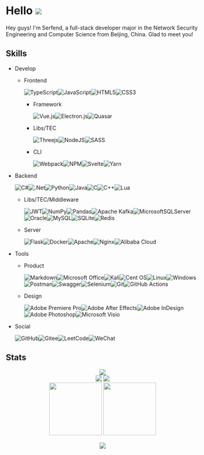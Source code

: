 # Hello <a href="https://visitorbadge.io/status?path=https%3A%2F%2Fgithub.com%2Fserfend%2F"><img src="https://api.visitorbadge.io/api/visitors?path=https%3A%2F%2Fgithub.com%2Fserfend&labelColor=%23697689&countColor=%23ff8a65&style=plastic&labelStyle=none" /></a>

Hey guys! I'm Serfend, a full-stack developer major in the Network Security Engineering and Computer Science from Beijing, China. Glad to meet you!

## Skills

- Develop
  
  - Frontend
    
    ![TypeScript](https://img.shields.io/badge/typescript-%23007ACC.svg?style=for-the-badge&logo=typescript&logoColor=white)![JavaScript](https://img.shields.io/badge/javascript-%23323330.svg?style=for-the-badge&logo=javascript&logoColor=%23F7DF1E)![HTML5](https://img.shields.io/badge/html5-%23E34F26.svg?style=for-the-badge&logo=html5&logoColor=white)![CSS3](https://img.shields.io/badge/css3-%231572B6.svg?style=for-the-badge&logo=css3&logoColor=white)
    
    - Framework
      
      ![Vue.js](https://img.shields.io/badge/vuejs-%2335495e.svg?style=for-the-badge&logo=vuedotjs&logoColor=%234FC08D)![Electron.js](https://img.shields.io/badge/Electron-191970?style=for-the-badge&logo=Electron&logoColor=white)![Quasar](https://img.shields.io/badge/Quasar-16B7FB?style=for-the-badge&logo=quasar&logoColor=black)
    
    - Libs/TEC
      
      ![Threejs](https://img.shields.io/badge/threejs-black?style=for-the-badge&logo=three.js&logoColor=white)![NodeJS](https://img.shields.io/badge/node.js-6DA55F?style=for-the-badge&logo=node.js&logoColor=white)![SASS](https://img.shields.io/badge/SASS-hotpink.svg?style=for-the-badge&logo=SASS&logoColor=white)
    
    - CLI
      
      ![Webpack](https://img.shields.io/badge/webpack-%238DD6F9.svg?style=for-the-badge&logo=webpack&logoColor=black)![NPM](https://img.shields.io/badge/NPM-%23000000.svg?style=for-the-badge&logo=npm&logoColor=white)![Svelte](https://img.shields.io/badge/svelte-%23f1413d.svg?style=for-the-badge&logo=svelte&logoColor=white)![Yarn](https://img.shields.io/badge/yarn-%232C8EBB.svg?style=for-the-badge&logo=yarn&logoColor=white)

- Backend
  
  ![C#](https://img.shields.io/badge/c%23-%23239120.svg?style=for-the-badge&logo=c-sharp&logoColor=white)![.Net](https://img.shields.io/badge/.NET-5C2D91?style=for-the-badge&logo=.net&logoColor=white)![Python](https://img.shields.io/badge/python-3670A0?style=for-the-badge&logo=python&logoColor=ffdd54)![Java](https://img.shields.io/badge/java-%23ED8B00.svg?style=for-the-badge&logo=java&logoColor=white)![C](https://img.shields.io/badge/c-%2300599C.svg?style=for-the-badge&logo=c&logoColor=white)![C++](https://img.shields.io/badge/c++-%2300599C.svg?style=for-the-badge&logo=c%2B%2B&logoColor=white)![Lua](https://img.shields.io/badge/lua-%232C2D72.svg?style=for-the-badge&logo=lua&logoColor=white)
  
  - Libs/TEC/Middleware
    
    ![JWT](https://img.shields.io/badge/JWT-black?style=for-the-badge&logo=JSON%20web%20tokens)![NumPy](https://img.shields.io/badge/numpy-%23013243.svg?style=for-the-badge&logo=numpy&logoColor=white)![Pandas](https://img.shields.io/badge/pandas-%23150458.svg?style=for-the-badge&logo=pandas&logoColor=white)![Apache Kafka](https://img.shields.io/badge/Apache%20Kafka-000?style=for-the-badge&logo=apachekafka)![MicrosoftSQLServer](https://img.shields.io/badge/Microsoft%20SQL%20Sever-CC2927?style=for-the-badge&logo=microsoft%20sql%20server&logoColor=white)![Oracle](https://img.shields.io/badge/Oracle-F80000?style=for-the-badge&logo=oracle&logoColor=white)![MySQL](https://img.shields.io/badge/mysql-%2300f.svg?style=for-the-badge&logo=mysql&logoColor=white)![SQLite](https://img.shields.io/badge/sqlite-%2307405e.svg?style=for-the-badge&logo=sqlite&logoColor=white)![Redis](https://img.shields.io/badge/redis-%23DD0031.svg?style=for-the-badge&logo=redis&logoColor=white)
  
  - Server
    
    ![Flask](https://img.shields.io/badge/flask-%23000.svg?style=for-the-badge&logo=flask&logoColor=white)![Docker](https://img.shields.io/badge/docker-%230db7ed.svg?style=for-the-badge&logo=docker&logoColor=white)![Apache](https://img.shields.io/badge/apache-%23D42029.svg?style=for-the-badge&logo=apache&logoColor=white)![Nginx](https://img.shields.io/badge/nginx-%23009639.svg?style=for-the-badge&logo=nginx&logoColor=white)![Alibaba Cloud](https://img.shields.io/badge/AlibabaCloud-%23FF6701.svg?style=for-the-badge&logo=alibabacloud&logoColor=white)

- Tools
  
  - Product
    
    ![Markdown](https://img.shields.io/badge/markdown-%23000000.svg?style=for-the-badge&logo=markdown&logoColor=white)![Microsoft Office](https://img.shields.io/badge/Microsoft_Office-D83B01?style=for-the-badge&logo=microsoft-office&logoColor=white)![Kali](https://img.shields.io/badge/Kali-268BEE?style=for-the-badge&logo=kalilinux&logoColor=white)![Cent OS](https://img.shields.io/badge/cent%20os-002260?style=for-the-badge&logo=centos&logoColor=F0F0F0)![Linux](https://img.shields.io/badge/Linux-FCC624?style=for-the-badge&logo=linux&logoColor=black)![Windows](https://img.shields.io/badge/Windows-0078D6?style=for-the-badge&logo=windows&logoColor=white)![Postman](https://img.shields.io/badge/Postman-FF6C37?style=for-the-badge&logo=postman&logoColor=white)![Swagger](https://img.shields.io/badge/-Swagger-%23Clojure?style=for-the-badge&logo=swagger&logoColor=white)![Selenium](https://img.shields.io/badge/-selenium-%43B02A?style=for-the-badge&logo=selenium&logoColor=white)![Git](https://img.shields.io/badge/git-%23F05033.svg?style=for-the-badge&logo=git&logoColor=white)![GitHub Actions](https://img.shields.io/badge/github%20actions-%232671E5.svg?style=for-the-badge&logo=githubactions&logoColor=white)
  
  - Design
    
    ![Adobe Premiere Pro](https://img.shields.io/badge/Adobe%20Premiere%20Pro-9999FF.svg?style=for-the-badge&logo=Adobe%20Premiere%20Pro&logoColor=white)![Adobe After Effects](https://img.shields.io/badge/Adobe%20After%20Effects-9999FF.svg?style=for-the-badge&logo=Adobe%20After%20Effects&logoColor=white)![Adobe InDesign](https://img.shields.io/badge/Adobe%20InDesign-49021F?style=for-the-badge&logo=adobeindesign&logoColor=white)![Adobe Photoshop](https://img.shields.io/badge/adobe%20photoshop-%2331A8FF.svg?style=for-the-badge&logo=adobe%20photoshop&logoColor=white)![Microsoft Visio ](https://img.shields.io/badge/Microsoft_Visio-3955A3?style=for-the-badge&logo=microsoft-visio&logoColor=white)

- Social
  
  ![GitHub](https://img.shields.io/badge/github-%23121011.svg?style=for-the-badge&logo=github&logoColor=white)![Gitee](https://img.shields.io/badge/Gitee-C71D23?style=for-the-badge&logo=gitee&logoColor=white)![LeetCode](https://img.shields.io/badge/LeetCode-000000?style=for-the-badge&logo=LeetCode&logoColor=#d16c06)![WeChat](https://img.shields.io/badge/WeChat-07C160?style=for-the-badge&logo=wechat&logoColor=white)

## Stats

<div align="center">
    <div>
        <img src="https://github-profile-trophy.vercel.app/?username=sun0225SUN" />
    </div>
    <div>
        <img src="https://stats.justsong.cn/api/csdn?id=m0_37157335" />
        <img src="https://github-readme-streak-stats.herokuapp.com?user=serfend&theme=monokai&hide_border=true&date_format=M%20j%5B%2C%20Y%5D" />
    </div>
    <div>
        <img height="137px" src="https://github-readme-stats.vercel.app/api?username=serfend&hide_title=true&hide_border=true&show_icons=true&include_all_commits=true&line_height=21&bg_color=0,EC6C6C,FFD479,FFFC79,73FA79&theme=graywhite" />
        <img height="137px" src="https://github-readme-stats.vercel.app/api/top-langs/?username=serfend&hide_title=true&hide_border=true&layout=compact&bg_color=0,73FA79,73FDFF,D783FF&theme=graywhite&locale=cn" />
    </div>
    <div style="margin-top:1rem;">
        <img src="https://activity-graph.herokuapp.com/graph?username=serfend&theme=xcode" />
    </div>
</div>
